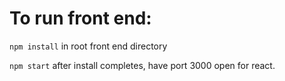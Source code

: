# To run front end:

```npm install``` in root front end directory

```npm start``` after install completes, have port 3000 open for react.